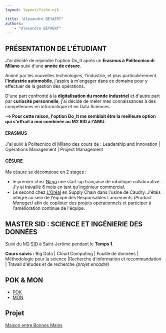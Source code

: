 ```yaml
---
layout: layout/fiche.njk

title: "Alexandre BEYAERT"
authors:
    - "Alexandre BEYAERT"
---
```


## PRÉSENTATION DE L'ÉTUDIANT
J'ai décidé de rejoindre l'option Do_It après un **Erasmus à Politecnico di Milano** suivi d'une **année de césure**.

Animé par les nouvelles technologies, l'industrie, et plus particulièrement **l'industrie automobile**, j'aspire à m'engager dans ce domaine pour y effectuer de la gestion des opérations.

D'une part confronté à la **digitalisation du monde industriel** et d'autre part par **curiosité personnelle**, j'ai décidé de meler mes connaissances à des compétences en informatique et en Data Sciences.

**==> Pour cette raison, l'option Do_It me semblait être la meilleure option qui s'offrait à moi combinée au M2 SID à l'AMU.**

#### ERASMUS
J'ai suivi à Politecnico di Milano des cours de :
Leadership and Innovation | Operations Management | Project Management

#### CÉSURE
Ma césure se décompose en 2 stages :
- le premier chez [Niryo](https://niryo.com/fr/) une start-up française de robotique collaborative. J'y ai travaillé 6 mois en tant qu'ingénieur commercial.
- Le second chez [L'Oréal](https://www.loreal.com/fr/) en Supply Chain dans l'usine de Caudry. J'étais intégré au sein de l'équipe des Responsables Lancements *(Product Manager)* afin de copiloter des projets opérationnels et participer à l'amélioration continue de l'équipe.

## MASTER SID : SCIENCE ET INGÉNIERIE DES DONNÉES
Suivi du M2 [SID](https://formations.univ-amu.fr/fr/master/5SIN/PRSIN5AH#) à Saint-Jerôme pendant le **Temps 1**.

**Cours suivis :**
Big Data | Cloud Computing | Fouille de données | Méthodologie pour la science |Recherche d'information et recommandation | Travail d'études et de recherche *(projet encadré)*

## POK & MON

* [POK](./pok)
* [MON](./mon)

## Projet

[Maison entre Bonnes Mains](../../../projets/2023-2024/Maison%20entre%20Bonnes%20Mains)